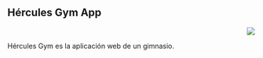 ## Hércules Gym App
<p align="right">
    <img src="https://github.com/estanimw/herculesPID/actions/workflows/laravel.yml/badge.svg">
</p>

Hércules Gym es la aplicación web de un gimnasio.

